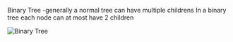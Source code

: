 Binary Tree
-generally a normal tree can have multiple childrens
In a binary tree each node can at most have 2 children

![Binary Tree](https://media.geeksforgeeks.org/wp-content/cdn-uploads/binary-tree-to-DLL.png)
